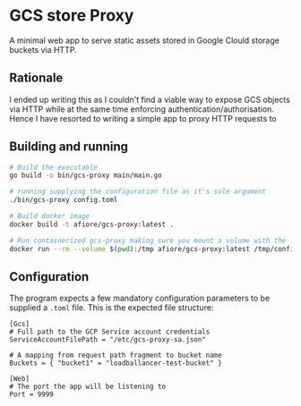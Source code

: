 # GCS store Proxy

A minimal web app to serve static assets stored in Google Clould storage buckets via HTTP.

## Rationale

I ended up writing this as I couldn't find a viable way to expose GCS objects via HTTP while at the same time
enforcing authentication/authorisation. Hence I have resorted to writing a simple app to proxy HTTP requests to

## Building and running

```bash
# Build the executable
go build -o bin/gcs-proxy main/main.go

# running supplying the configuration file as it's sole argument
./bin/gcs-proxy config.toml

# Build docker image
docker build -t afiore/gcs-proxy:latest .

# Run containerized gcs-proxy making sure you mount a volume with the .toml file e.g.
docker run --rm --volume $(pwd):/tmp afiore/gcs-proxy:latest /tmp/config.toml
```

## Configuration

The program expects a few mandatory configuration parameters to be supplied a `.toml` file.
This is the expected file structure:

```
[Gcs]
# Full path to the GCP Service account credentials
ServiceAccountFilePath = "/etc/gcs-proxy-sa.json"

# A mapping from request path fragment to bucket name
Buckets = { "bucket1" = "loadballancer-test-bucket" }

[Web]
# The port the app will be listening to
Port = 9999
```
